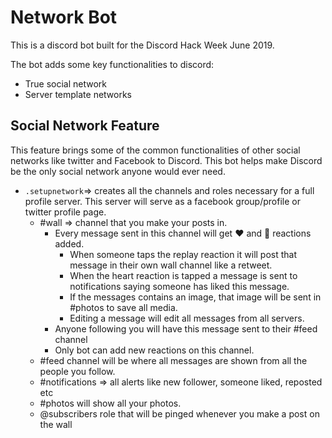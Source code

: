 # Network Bot

This is a discord bot built for the Discord Hack Week June 2019.

The bot adds some key functionalities to discord:

- True social network
- Server template networks

## Social Network Feature

This feature brings some of the common functionalities of other social networks like twitter and Facebook to Discord. This bot helps make Discord be the only social network anyone would ever need.

- `.setupnetwork`=> creates all the channels and roles necessary for a full profile server. This server will serve as a facebook group/profile or twitter profile page.
  - #wall => channel that you make your posts in. 
    - Every message sent in this channel will get ❤️ and 🔄 reactions added. 
      - When someone taps the replay reaction it will post that message in their own wall channel like a retweet.
      - When the heart reaction is tapped a message is sent to notifications saying someone has liked this message. 
      - If the messages contains an image, that image will be sent in #photos to save all media.
      - Editing a message will edit all messages from all servers. 
    - Anyone following you will have this message sent to their #feed channel
    - Only bot can add new reactions on this channel. 
  - #feed channel will be where all messages are shown from all the people you follow.
  - #notifications => all alerts like new follower, someone liked, reposted etc
  - #photos will show all your photos.
  - @subscribers role that will be pinged whenever you make a post on the wall



